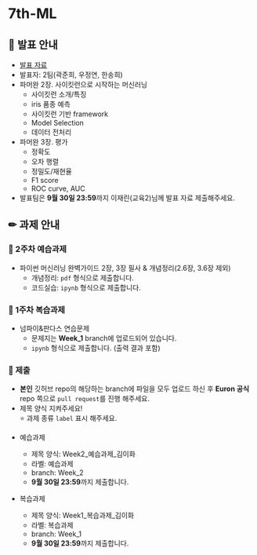 # 7th-ML

## 📢 발표 안내
- [발표 자료]( )
- 발표자: 2팀(곽준희, 우정연, 한송희)
- 파머완 2장. 사이킷런으로 시작하는 머신러닝
  - 사이킷런 소개/특징
  - iris 품종 예측
  - 사이킷런 기반 framework
  - Model Selection
  - 데이터 전처리
- 파머완 3장. 평가
  - 정확도
  - 오차 행렬
  - 정밀도/재현율
  - F1 score
  - ROC curve, AUC
- 발표팀은 **9월 30일 23:59**까지 이재린(교육2)님께 발표 자료 제출해주세요.

## ✏ 과제 안내
### 📍 2주차 예습과제
- 파이썬 머신러닝 완벽가이드 2장, 3장 필사 & 개념정리(2.6장, 3.6장 제외)
  - 개념정리: ```pdf``` 형식으로 제출합니다.
  - 코드실습: ```ipynb``` 형식으로 제출합니다.

### 📍 1주차 복습과제
- 넘파이&판다스 연습문제
  - 문제지는 **Week_1** branch에 업로드되어 있습니다.
  -  ```ipynb``` 형식으로 제출합니다. (출력 결과 포함)
  
### 📍 제출
- **본인** 깃허브 repo의 해당하는 branch에 파일을 모두 업로드 하신 후 **Euron 공식** repo 쪽으로 ```pull request```를 진행 해주세요.
- 제목 양식 지켜주세요!  
⭐ 과제 종류 ```label``` 표시 해주세요.

* 예습과제
  - 제목 양식: Week2_예습과제_김이화
  - 라벨: 예습과제
  - branch: Week_2
  - **9월 30일 23:59**까지 제출합니다.
  
* 복습과제
  - 제목 양식: Week1_복습과제_김이화
  - 라벨: 복습과제
  - branch: Week_1
  - **9월 30일 23:59**까지 제출합니다.

